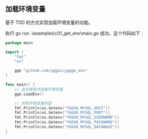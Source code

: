 ## 加载环境变量

基于 TDD 的方式实现加载环境变量的功能。

执行 go run .\examples\c01_get_env\main.go 成功，这个代码如下：

```go
package main

import (
	"fmt"
	"os"

	gge "github.com/yggai/ygggo_env"
)

func main() {
	// 自动查找并加载环境变量
	gge.LoadEnv()

	// 获取环境变量的值
	fmt.Println(os.Getenv("YGGGO_MYSQL_HOST"))
	fmt.Println(os.Getenv("YGGGO_MYSQL_PORT"))
	fmt.Println(os.Getenv("YGGGO_MYSQL_USERNAME"))
	fmt.Println(os.Getenv("YGGGO_MYSQL_PASSWORD"))
	fmt.Println(os.Getenv("YGGGO_MYSQL_DATABASE"))
}

```

